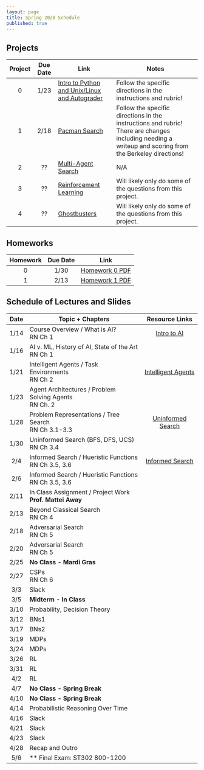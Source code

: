 ```yaml
---
layout: page
title: Spring 2020 Schedule
published: true
---
```


## Projects


| Project | Due Date | Link | Notes |
|:-------:|:--------:|----|-----|
| 0 | 1/23 | [Intro to Python and Unix/Linux and Autograder](./_pages/project0.md) | Follow the specific directions in the instructions and rubric! |
| 1 | 2/18 | [Pacman Search](./_pages/project1.md) | Follow the specific directions in the instructions and rubric!  There are changes including needing a writeup and scoring from the Berkeley directions! |
| 2 | ?? | [Multi-Agent Search](https://inst.eecs.berkeley.edu/~cs188/fa18/project2.html) | N/A |
| 3 | ?? | [Reinforcement Learning](https://inst.eecs.berkeley.edu/~cs188/fa18/project3.html) | Will likely only do some of the questions from this project. |
| 4 | ?? | [Ghostbusters](https://inst.eecs.berkeley.edu/~cs188/fa18/project4.html) | Will likely only do some of the questions from this project. |



## Homeworks

| Homework | Due Date | Link |
|:-------:|:--------:|:----:|
| 0 | 1/30 | [Homework 0 PDF](https://drive.google.com/open?id=13UQLGkp9Q2dBVC4YaZDDnkJN1XzErL8I)
| 1 | 2/13 | [Homework 1 PDF](https://drive.google.com/open?id=1w_T4zC9brhJFohZxFx_vLbuG5RBo3s4h)    


## Schedule of Lectures and Slides

| Date | Topic + Chapters | Resource Links |
|:----:|----------------|:--------------:|
| 1/14 | Course Overview / What is AI? <br /> RN Ch 1 | [Intro to AI](https://drive.google.com/file/d/1WpJboEkPtSjf1tvTrFCfoKOo3MlaeAo6/view?usp=sharing)|
| 1/16 | AI v. ML, History of AI, State of the Art <br /> RN Ch 1 | |
| 1/21 | Intelligent Agents / Task Environments <br /> RN Ch 2 | [Intelligent Agents](https://drive.google.com/file/d/1J1L_vzIkCth_qLquulIwGWPATzoJD23U/view?usp=sharing) |
| 1/23 | Agent Architectures / Problem Solving Agents <br /> RN Ch. 2 | |
| 1/28 | Problem Representations / Tree Search <br /> RN Ch 3.1-3.3 | [Uninformed Search](https://drive.google.com/file/d/1keHlaWCrTPjRnzFBCj2QnL9xTWheVv-0/view?usp=sharing) |
| 1/30 | Uninformed Search (BFS, DFS, UCS) <br /> RN Ch 3.4 | |
|  2/4 | Informed Search / Hueristic Functions <br /> RN Ch 3.5, 3.6 | [Informed Search](https://drive.google.com/file/d/12AgjqlVRvptVYBj0axZEzqyTflCoZ-Qk/view?usp=sharing) |
|  2/6 | Informed Search / Hueristic Functions <br /> RN Ch 3.5, 3.6 | |
| 2/11 | In Class Assignment / Project Work <br /> **Prof. Mattei Away** | |
| 2/13 | Beyond Classical Search <br /> RN Ch 4  | |
| 2/18 | Adversarial Search <br /> RN Ch 5 | |
| 2/20 | Adversarial Search <br /> RN Ch 5 | |
| 2/25 | **No Class - Mardi Gras** | |
| 2/27 | CSPs <br /> RN Ch 6 | |
|  3/3 | Slack | |
|  3/5 | **Midterm - In Class** ||
| 3/10 | Probability, Decision Theory | |
| 3/12 | BNs1 | |
| 3/17 | BNs2 | |
| 3/19 | MDPs | |
| 3/24 | MDPs | |
| 3/26 | RL | |
| 3/31 | RL | |
|  4/2 | RL | |
|  4/7 | **No Class - Spring Break** | |
| 4/10 | **No Class - Spring Break** | |
| 4/14 | Probabilistic Reasoning Over Time | |
| 4/16 | Slack | |
| 4/21 | Slack | |
| 4/23 | Slack | |
| 4/28 | Recap and Outro | |
|  5/6 | ** Final Exam: ST302 800-1200 | |